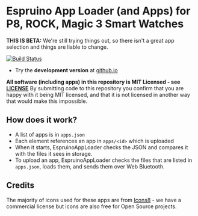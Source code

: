 Espruino App Loader (and Apps) for  P8, ROCK, Magic 3 Smart Watches
==============================

**THIS IS BETA:** We're still trying things out, so there isn't a great
app selection and things are liable to change.

[![Build Status](https://travis-ci.org/espruino/EspruinoApps.svg?branch=master)](https://travis-ci.org/espruino/EspruinoApps)

<!-- * Try the **release version** at [espruino.com/apps](https://espruino.com/apps) -->
* Try the **development version** at [github.io](https://espruino.github.io/EspruinoApps/)

**All software (including apps) in this repository is MIT Licensed - see [LICENSE](LICENSE)** By
submitting code to this repository you confirm that you are happy with it being MIT licensed,
and that it is not licensed in another way that would make this impossible.

## How does it work?

* A list of apps is in `apps.json`
* Each element references an app in `apps/<id>` which is uploaded
* When it starts, EspruinoAppLoader checks the JSON and compares
it with the files it sees in storage.
* To upload an app, EspruinoAppLoader checks the files that are
listed in `apps.json`, loads them, and sends them over Web Bluetooth.

## Credits

The majority of icons used for these apps are from [Icons8](https://icons8.com/) - we have a commercial license but icons are also free for Open Source projects.
